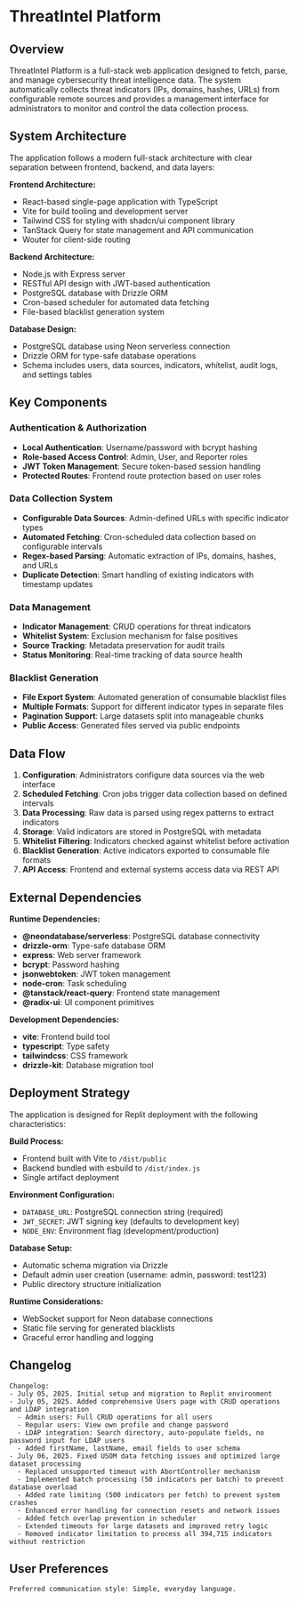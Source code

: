 # ThreatIntel Platform

## Overview

ThreatIntel Platform is a full-stack web application designed to fetch, parse, and manage cybersecurity threat intelligence data. The system automatically collects threat indicators (IPs, domains, hashes, URLs) from configurable remote sources and provides a management interface for administrators to monitor and control the data collection process.

## System Architecture

The application follows a modern full-stack architecture with clear separation between frontend, backend, and data layers:

**Frontend Architecture:**
- React-based single-page application with TypeScript
- Vite for build tooling and development server
- Tailwind CSS for styling with shadcn/ui component library
- TanStack Query for state management and API communication
- Wouter for client-side routing

**Backend Architecture:**
- Node.js with Express server
- RESTful API design with JWT-based authentication
- PostgreSQL database with Drizzle ORM
- Cron-based scheduler for automated data fetching
- File-based blacklist generation system

**Database Design:**
- PostgreSQL database using Neon serverless connection
- Drizzle ORM for type-safe database operations
- Schema includes users, data sources, indicators, whitelist, audit logs, and settings tables

## Key Components

### Authentication & Authorization
- **Local Authentication**: Username/password with bcrypt hashing
- **Role-based Access Control**: Admin, User, and Reporter roles
- **JWT Token Management**: Secure token-based session handling
- **Protected Routes**: Frontend route protection based on user roles

### Data Collection System
- **Configurable Data Sources**: Admin-defined URLs with specific indicator types
- **Automated Fetching**: Cron-scheduled data collection based on configurable intervals
- **Regex-based Parsing**: Automatic extraction of IPs, domains, hashes, and URLs
- **Duplicate Detection**: Smart handling of existing indicators with timestamp updates

### Data Management
- **Indicator Management**: CRUD operations for threat indicators
- **Whitelist System**: Exclusion mechanism for false positives
- **Source Tracking**: Metadata preservation for audit trails
- **Status Monitoring**: Real-time tracking of data source health

### Blacklist Generation
- **File Export System**: Automated generation of consumable blacklist files
- **Multiple Formats**: Support for different indicator types in separate files
- **Pagination Support**: Large datasets split into manageable chunks
- **Public Access**: Generated files served via public endpoints

## Data Flow

1. **Configuration**: Administrators configure data sources via the web interface
2. **Scheduled Fetching**: Cron jobs trigger data collection based on defined intervals
3. **Data Processing**: Raw data is parsed using regex patterns to extract indicators
4. **Storage**: Valid indicators are stored in PostgreSQL with metadata
5. **Whitelist Filtering**: Indicators checked against whitelist before activation
6. **Blacklist Generation**: Active indicators exported to consumable file formats
7. **API Access**: Frontend and external systems access data via REST API

## External Dependencies

**Runtime Dependencies:**
- **@neondatabase/serverless**: PostgreSQL database connectivity
- **drizzle-orm**: Type-safe database ORM
- **express**: Web server framework
- **bcrypt**: Password hashing
- **jsonwebtoken**: JWT token management
- **node-cron**: Task scheduling
- **@tanstack/react-query**: Frontend state management
- **@radix-ui**: UI component primitives

**Development Dependencies:**
- **vite**: Frontend build tool
- **typescript**: Type safety
- **tailwindcss**: CSS framework
- **drizzle-kit**: Database migration tool

## Deployment Strategy

The application is designed for Replit deployment with the following characteristics:

**Build Process:**
- Frontend built with Vite to `/dist/public`
- Backend bundled with esbuild to `/dist/index.js`
- Single artifact deployment

**Environment Configuration:**
- `DATABASE_URL`: PostgreSQL connection string (required)
- `JWT_SECRET`: JWT signing key (defaults to development key)
- `NODE_ENV`: Environment flag (development/production)

**Database Setup:**
- Automatic schema migration via Drizzle
- Default admin user creation (username: admin, password: test123)
- Public directory structure initialization

**Runtime Considerations:**
- WebSocket support for Neon database connections
- Static file serving for generated blacklists
- Graceful error handling and logging

## Changelog

```
Changelog:
- July 05, 2025. Initial setup and migration to Replit environment
- July 05, 2025. Added comprehensive Users page with CRUD operations and LDAP integration
  - Admin users: Full CRUD operations for all users
  - Regular users: View own profile and change password
  - LDAP integration: Search directory, auto-populate fields, no password input for LDAP users
  - Added firstName, lastName, email fields to user schema
- July 06, 2025. Fixed USOM data fetching issues and optimized large dataset processing
  - Replaced unsupported timeout with AbortController mechanism
  - Implemented batch processing (50 indicators per batch) to prevent database overload
  - Added rate limiting (500 indicators per fetch) to prevent system crashes
  - Enhanced error handling for connection resets and network issues
  - Added fetch overlap prevention in scheduler
  - Extended timeouts for large datasets and improved retry logic
  - Removed indicator limitation to process all 394,715 indicators without restriction
```

## User Preferences

```
Preferred communication style: Simple, everyday language.
```